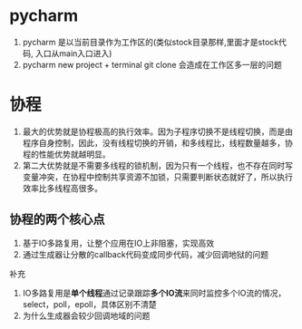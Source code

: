 # pycharm

1. pycharm 是以当前目录作为工作区的(类似stock目录那样,里面才是stock代码, 入口从main入口进入)
1. pycharm new project + terminal git clone 会造成在工作区多一层的问题

# 协程

1. 最大的优势就是协程极高的执行效率。因为子程序切换不是线程切换，而是由程序自身控制，因此，没有线程切换的开销，和多线程比，线程数量越多，协程的性能优势就越明显。
1. 第二大优势就是不需要多线程的锁机制，因为只有一个线程，也不存在同时写变量冲突，在协程中控制共享资源不加锁，只需要判断状态就好了，所以执行效率比多线程高很多。

## 协程的两个核心点

1. 基于IO多路复用，让整个应用在IO上非阻塞，实现高效
1. 通过生成器让分散的callback代码变成同步代码，减少回调地狱的问题

补充

1. IO多路复用是**单个线程**通过记录跟踪**多个IO流**来同时监控多个IO流的情况，select，poll，epoll，具体区别不清楚
1. 为什么生成器会较少回调地域的问题